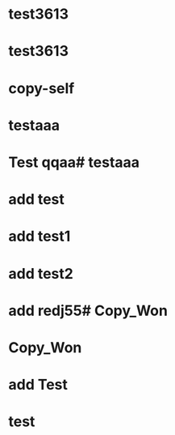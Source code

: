 # test3613
# test3613
# copy-self
# testaaa

# Test qqaa# testaaa


# add test
# add test1
# add test2
# add redj55# Copy_Won
# Copy_Won
# add Test

# test